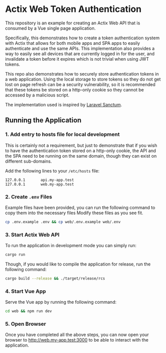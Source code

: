 # Actix Web Token Authentication

This repository is an example for creating an Actix Web API that is consumed by a Vue single page application.

Specifically, this demonstrates how to create a token authentication system with Actix that allows for both
mobile apps and SPA apps to easily authenticate and use the same APIs. This implementation also provides a way
to easily see all devices that are currently logged in for the user, and invalidate a token before it expires
which is not trivial when using JWT tokens.

This repo also demonstrates how to securely store authentication tokens in a web application. Using the local
storage to store tokens so they do not get lost on page refresh can be a security vulnerability, so it is
recommended that these tokens be stored on a http-only cookie so they cannot be accessed by a malicious script.

The implementation used is inspired by [Laravel Sanctum](https://github.com/laravel/sanctum).

## Running the Application

### 1. Add entry to hosts file for local development

This is certainly not a requirement, but just to demonstrate that if you wish to have the authentication token
stored on a http-only cookie, the API and the SPA need to be running on the same domain, though they can exist
on different sub-domains.

Add the following lines to your `/etc/hosts` file:
```
127.0.0.1       api.my-app.test
127.0.0.1       web.my-app.test
```

### 2. Create `.env` Files

Example files have been provided, you can run the following command to copy them into the necessary files
Modify these files as you see fit.

```bash
cp .env.example .env && cp web/.env.example web/.env
```

### 3. Start Actix Web API

To run the application in development mode you can simply run:
```bash
cargo run
```

Though, if you would like to compile the application for release, run the following command:
```bash
cargo build --release && ./target/release/rcs
```

### 4. Start Vue App

Serve the Vue app by running the following command:
```bash
cd web && npm run dev
```

### 5. Open Browser

Once you have completed all the above steps, you can now open your browser to http://web.my-app.test:3000 to be able to interact with the application.
